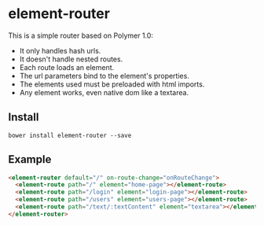 element-router
==============

This is a simple router based on Polymer 1.0:
  - It only handles hash urls.
  - It doesn't handle nested routes.
  - Each route loads an element.
  - The url parameters bind to the element's properties.
  - The elements used must be preloaded with html imports.
  - Any element works, even native dom like a textarea.

Install
-------

```
bower install element-router --save
```

Example
-------

```html
<element-router default="/" on-route-change="onRouteChange">
  <element-route path="/" element="home-page"></element-route>
  <element-route path="/login" element="login-page"></element-route>
  <element-route path="/users" element="users-page"></element-route>
  <element-route path="/text/:textContent" element="textarea"></element-route>
</element-router>
```
